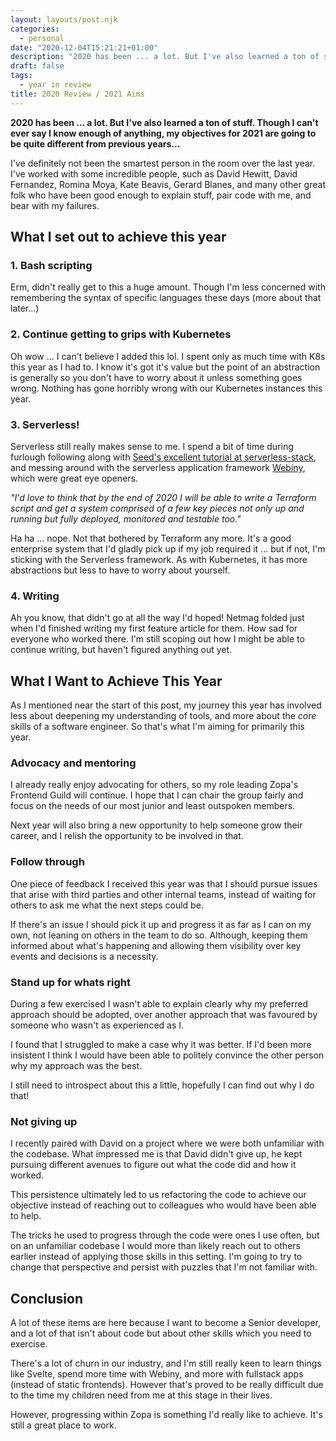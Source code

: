 ```yaml
---
layout: layouts/post.njk
categories:
  - personal
date: "2020-12-04T15:21:21+01:00"
description: "2020 has been ... a lot. But I've also learned a ton of stuff. Though I can't ever say I know enough of anything, my objectives for 2021 are going to be quite different from previous years..."
draft: false
tags:
  - year in review
title: 2020 Review / 2021 Aims
---
```


**2020 has been ... a lot. But I've also learned a ton of stuff. Though I can't ever say I know enough of anything, my objectives for 2021 are going to be quite different from previous years...**

I've definitely not been the smartest person in the room over the last year. I've worked with some incredible people, such as David Hewitt, David Fernandez, Romina Moya, Kate Beavis, Gerard Blanes, and many other great folk who have been good enough to explain stuff, pair code with me, and bear with my failures.

## What I set out to achieve this year

### 1. Bash scripting

Erm, didn't really get to this a huge amount. Though I'm less concerned with remembering the syntax of specific languages these days (more about that later...)

### 2. Continue getting to grips with Kubernetes

Oh wow ... I can't believe I added this lol. I spent only as much time with K8s this year as I had to. I know it's got it's value but the point of an abstraction is generally so you don't have to worry about it unless something goes wrong. Nothing has gone horribly wrong with our Kubernetes instances this year.

### 3. Serverless!

Serverless still really makes sense to me. I spend a bit of time during furlough following along with [Seed's excellent tutorial at serverless-stack](https://serverless-stack.com), and messing around with the serverless application framework [Webiny](https://webiny.com), which were great eye openers.

_"I'd love to think that by the end of 2020 I will be able to write a Terraform script and get a system comprised of a few key pieces not only up and running but fully deployed, monitored and testable too."_

Ha ha ... nope. Not that bothered by Terraform any more. It's a good enterprise system that I'd gladly pick up if my job required it ... but if not, I'm sticking with the Serverless framework. As with Kubernetes, it has more abstractions but less to have to worry about yourself.

### 4. Writing

Ah you know, that didn't go at all the way I'd hoped! Netmag folded just when I'd finished writing my first feature article for them. How sad for everyone who worked there. I'm still scoping out how I might be able to continue writing, but haven't figured anything out yet.

## What I Want to Achieve This Year

As I mentioned near the start of this post, my journey this year has involved less about deepening my understanding of tools, and more about the _core_ skills of a software engineer. So that's what I'm aiming for primarily this year.

### Advocacy and mentoring

I already really enjoy advocating for others, so my role leading Zopa's Frontend Guild will continue. I hope that I can chair the group fairly and focus on the needs of our most junior and least outspoken members.

Next year will also bring a new opportunity to help someone grow their career, and I relish the opportunity to be involved in that.

### Follow through

One piece of feedback I received this year was that I should pursue issues that arise with third parties and other internal teams, instead of waiting for others to ask me what the next steps could be.

If there's an issue I should pick it up and progress it as far as I can on my own, not leaning on others in the team to do so. Although, keeping them informed about what's happening and allowing them visibility over key events and decisions is a necessity.

### Stand up for whats right

During a few exercised I wasn't able to explain clearly why my preferred approach should be adopted, over another approach that was favoured by someone who wasn't as experienced as I.

I found that I struggled to make a case why it was better. If I'd been more insistent I think I would have been able to politely convince the other person why my approach was the best.

I still need to introspect about this a little, hopefully I can find out why I do that!

### Not giving up

I recently paired with David on a project where we were both unfamiliar with the codebase. What impressed me is that David didn't give up, he kept pursuing different avenues to figure out what the code did and how it worked.

This persistence ultimately led to us refactoring the code to achieve our objective instead of reaching out to colleagues who would have been able to help.

The tricks he used to progress through the code were ones I use often, but on an unfamiliar codebase I would more than likely reach out to others earlier instead of applying those skills in this setting. I'm going to try to change that perspective and persist with puzzles that I'm not familiar with.

## Conclusion

A lot of these items are here because I want to become a Senior developer, and a lot of that isn't about code but about other skills which you need to exercise.

There's a lot of churn in our industry, and I'm still really keen to learn things like Svelte, spend more time with Webiny, and more with fullstack apps (instead of static frontends). However that's proved to be really difficult due to the time my children need from me at this stage in their lives.

However, progressing within Zopa is something I'd really like to achieve. It's still a great place to work.
